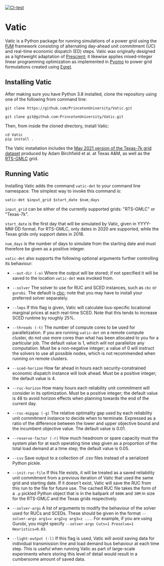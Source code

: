 [![CI-test](https://github.com/PrincetonUniversity/Vatic/actions/workflows/test.yml/badge.svg)](
https://github.com/PrincetonUniversity/Vatic/actions/workflows/test.yml)

# Vatic #

Vatic is a Python package for running simulations of a power grid using the
[PJM](https://www.e-education.psu.edu/ebf483/node/814) framework consisting of alternating day-ahead unit commitment
(UC) and real-time economic dispatch (ED) steps. Vatic was originally designed as a lightweight adaptation of
[Prescient](https://github.com/grid-parity-exchange/Prescient); it likewise applies mixed-integer linear programming
optimization as implemented in [Pyomo](http://www.pyomo.org/) to power grid formulations created using
[Egret](https://github.com/grid-parity-exchange/Egret).


## Installing Vatic ##

After making sure you have Python 3.8 installed, clone the repository using one of the following from command line:

```git clone https://github.com/PrincetonUniversity/Vatic.git```

```git clone git@github.com:PrincetonUniversity/Vatic.git```

Then, from inside the cloned directory, install Vatic:
```
cd Vatic
pip install .
```

The Vatic installation includes the [May 2021 version of the Texas-7k grid dataset](
https://electricgrids.engr.tamu.edu/electric-grid-test-cases/datasets-for-arpa-e-perform-program/)
produced by Adam Birchfield et al. at Texas A&M, as well as the [RTS-GMLC](https://github.com/GridMod/RTS-GMLC) grid.


## Running Vatic ##

Installing Vatic adds the command `vatic-det` to your command line namespace. The simplest way to invoke this command
is:

```vatic-det $input_grid $start_date $num_days ```

`input_grid` can be either of the currently supported grids: "RTS-GMLC" or "Texas-7k".

`start_date` is the first day that will be simulated by Vatic, given in YYYY-MM-DD format. For RTS-GMLC, only dates in
2020 are supported, while the Texas grids only support dates in 2018.

`num_days` is the number of days to simulate from the starting date and must therefore be given as a positive integer.

`vatic-det` also supports the following optional arguments further controlling its behaviour:

 - `--out-dir (-o)` Where the output will be stored; if not specified it will be saved to the location `vatic-det`
                    was invoked from.

 - `--solver` The solver to use for RUC and SCED instances, such as `cbc` or `gurobi`. The default is
              [cbc](https://github.com/coin-or/Cbc); note that you may have to install your preferred solver separately.

 - `--lmps` If this flag is given, Vatic will calculate bus-specific locational marginal prices at each real-time SCED.
            Note that this tends to increase SCED runtime by roughly 25%.

 - `--threads (-t)` The number of compute cores to be used for parallelization. If you are running `vatic-det` on a
                    remote compute cluster, do not use more cores than what has been allocated to you for a particular
                    job. The default value is 1, which will not parallelize any computation. Must be a non-negative
                    integer; a value of 0 will instruct the solvers to use all possible nodes, which is not recommended
                    when running on remote clusters.

 - `--sced-horizon` How far ahead in hours each security-constrained economic dispatch instance will look ahead.
                    Must be a positive integer; the default value is 4.

 - `--ruc-horizon` How many hours each reliability unit commitment will consider in its optimization. Must be a positive
                   integer; the default value is 48 to avoid horizon effects when planning towards the end of the
                   current day.

 - `--ruc-mipgap (-g)` The relative optimality gap used by each reliability unit commitment instance to decide when to
                       terminate. Expressed as a ratio of the difference between the lower and upper objective bound and
                       the incumbent objective value. The default value is 0.01.

 - `--reserve-factor (-r)` How much headroom or spare capacity must the system plan for at each operating time step
                           given as a proportion of the total load demand at a time step; the default value is 0.05.

 - `--csv` Save output to a collection of .csv files instead of a serialized Python pickle.

 - `--init-ruc-file` If this file exists, it will be treated as a saved reliability unit commitment from a previous
                     iteration of Vatic that used the same grid and starting date. If it doesn't exist, Vatic will save
                     the RUC from this run to the file for future use. The cached RUC file takes the form of a `.p`
                     pickled Python object that is in the ballpark of `600K` and `30M` in size for the RTS-GMLC and the
                     Texas grids respectively.

 - `--solver-args` A list of arguments to modify the behaviour of the solver used for RUCs and SCEDs. These should be
                   given in the format ```--solver-args arg1=x arg2=y arg3=z ...```. For example, if you are using
                   Gurobi, you might specify ```--solver-args Cuts=1 Presolve=1 Heuristics=0.03```.

 - `--light-output (-l)` If this flag is used, Vatic will avoid saving data for individual transmission line and load
                         demand bus behaviour at each time step. This is useful when running Vatic as part of
                         large-scale experiments where storing this level of detail would result in a cumbersome amount
                         of saved data.

